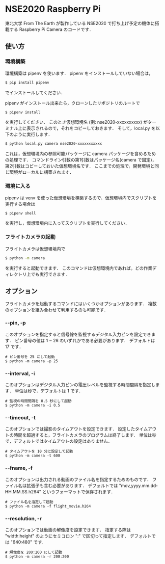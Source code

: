# NSE2020 Raspberry Pi

東北大学 From The Earth が製作している NSE2020 で打ち上げ予定の機体に搭載する Raspberry Pi Camera のコードです．

## 使い方

### 環境構築

環境構築は pipenv を使います．
pipenv をインストールしていない場合は，

```bash
$ pip install pipenv
```

でインストールしてください．

pipenv がインストール出来たら，クローンしたリポジトリのルートで

```bash
$ pipenv install
```

を実行してください．
このとき仮想環境名 (例: nse2020-xxxxxxxxxx) がターミナル上に表示されるので，それをコピーしておきます．
そして，local.py を以下のように実行します．

```bash
$ python local.py camera nse2020-xxxxxxxxxxx
```

これは，仮想環境内の参照可能パッケージに camera パッケージを含めるための処理です．
コマンドライン引数の第1引数はパッケージ名(camera で固定)，第2引数はコピーしておいた仮想環境名です．
ここまでの処理で，開発環境と同じ環境がローカルに構築されます．

### 環境に入る

pipenv は venv を使った仮想環境を構築するので，仮想環境内でスクリプトを実行する場合は

```bash
$ pipenv shell
```

を実行し，仮想環境内に入ってスクリプトを実行してください．

### フライトカメラの起動

フライトカメラは仮想環境内で

```bash
$ python -m camera
```

を実行すると起動できます．
このコマンドは仮想環境内であれば，どの作業ディレクトリ上でも実行できます．


## オプション

フライトカメラを起動するコマンドにはいくつかオプションがあります．
複数のオプションを組み合わせて利用するのも可能です．

### --pin, -p

このオプションを指定すると信号線を監視するデジタル入力ピンを設定できます．
ピン番号の値は 1 ~ 26 のいずれかである必要があります．
デフォルトは 17 です．

```bash:実行例
# ピン番号を 25 にして起動
$ python -m camera -p 25
```

### --interval, -i

このオプションはデジタル入力ピンの電圧レベルを監視する時間間隔を指定します．
単位は秒で，デフォルトは 1 です．

```bash:実行例
# 監視の時間間隔を 0.5 秒にして起動
$ python -m camera -i 0.5
```

### --timeout, -t

このオプションでは撮影のタイムアウトを設定できます．
設定したタイムアウトの時間を超過すると，フライトカメラのプログラムは終了します．
単位は秒で，デフォルトではタイムアウトの設定はありません．

```bash:実行例
# タイムアウトを 10 分に設定して起動
$ python -m camera -t 600
```

### --fname, -f

このオプションは出力される動画のファイル名を指定するためのものです．
ファイル名は拡張子も含む必要があります．
デフォルトでは "mov_yyyy.mm.dd-HH.MM.SS.h264" というフォーマットで保存されます．

```bash:実行例
# ファイル名を指定して起動
$ python -m camera -f flight_movie.h264
```

### --resolution, -r

このオプションでは動画の解像度を設定できます．
指定する際は "width:height" のようにセミコロン ":" で区切って指定します．
デフォルトでは "640:480" です．

```bash:実行例
# 解像度を 200:200 にして起動
$ python -m camera -r 200:200
```
